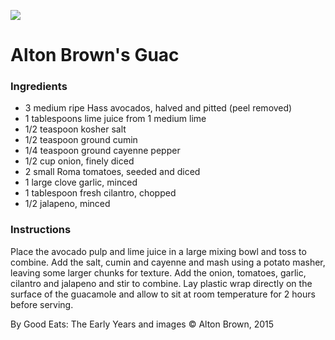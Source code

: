 ![](https://altonbrown.com/wp-content/uploads/2015/01/alton-brown-guacamole.jpg)
# Alton Brown's Guac

### Ingredients
* 3 medium ripe Hass avocados, halved and pitted (peel removed)
* 1 tablespoons lime juice from 1 medium lime
* 1/2 teaspoon kosher salt
* 1/2 teaspoon ground cumin
* 1/4 teaspoon ground cayenne pepper
* 1/2 cup onion, finely diced
* 2 small Roma tomatoes, seeded and diced
* 1 large clove garlic, minced
* 1 tablespoon fresh cilantro, chopped
* 1/2 jalapeno, minced

### Instructions


Place the avocado pulp and lime juice in a large mixing bowl and toss to combine. Add the salt, cumin and cayenne and mash using a potato masher, leaving some larger chunks for texture. Add the onion, tomatoes, garlic, cilantro and jalapeno and stir to combine. Lay plastic wrap directly on the surface of the guacamole and allow to sit at room temperature for 2 hours before serving.


By Good Eats: The Early Years and images © Alton Brown, 2015
